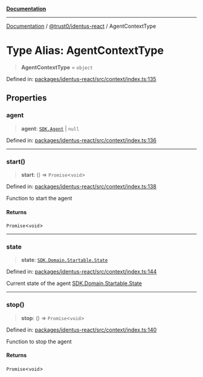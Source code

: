 [**Documentation**](../../../README.md)

***

[Documentation](../../../README.md) / [@trust0/identus-react](../README.md) / AgentContextType

# Type Alias: AgentContextType

> **AgentContextType** = `object`

Defined in: [packages/identus-react/src/context/index.ts:135](https://github.com/trust0-project/identus/blob/1334a53338f8e4342e50542c422da64e1a058e6e/packages/identus-react/src/context/index.ts#L135)

## Properties

### agent

> **agent**: [`SDK.Agent`](https://github.com/hyperledger-identus/sdk-ts/blob/main/docs/sdk/modules.md) \| `null`

Defined in: [packages/identus-react/src/context/index.ts:136](https://github.com/trust0-project/identus/blob/1334a53338f8e4342e50542c422da64e1a058e6e/packages/identus-react/src/context/index.ts#L136)

***

### start()

> **start**: () => `Promise`\<`void`\>

Defined in: [packages/identus-react/src/context/index.ts:138](https://github.com/trust0-project/identus/blob/1334a53338f8e4342e50542c422da64e1a058e6e/packages/identus-react/src/context/index.ts#L138)

Function to start the agent

#### Returns

`Promise`\<`void`\>

***

### state

> **state**: [`SDK.Domain.Startable.State`](https://github.com/hyperledger-identus/sdk-ts/blob/main/docs/sdk/modules.md)

Defined in: [packages/identus-react/src/context/index.ts:144](https://github.com/trust0-project/identus/blob/1334a53338f8e4342e50542c422da64e1a058e6e/packages/identus-react/src/context/index.ts#L144)

Current state of the agent
[SDK.Domain.Startable.State](https://github.com/hyperledger-identus/sdk-ts/blob/main/docs/sdk/modules/Domain.Protocols.Startable.md)

***

### stop()

> **stop**: () => `Promise`\<`void`\>

Defined in: [packages/identus-react/src/context/index.ts:140](https://github.com/trust0-project/identus/blob/1334a53338f8e4342e50542c422da64e1a058e6e/packages/identus-react/src/context/index.ts#L140)

Function to stop the agent

#### Returns

`Promise`\<`void`\>
